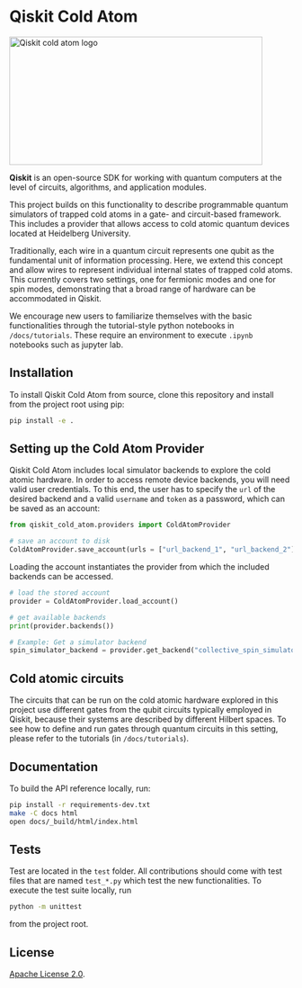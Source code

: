 # Qiskit Cold Atom 

<img src="docs/images/qiskit_cold_atom_logo_with_text.svg" alt="Qiskit cold atom logo" style="height: 228px; width:450px;"/>

**Qiskit** is an open-source SDK for working with quantum computers at the level of circuits, algorithms, and application modules.

This project builds on this functionality to describe programmable quantum simulators of trapped cold atoms 
in a gate- and circuit-based framework. This includes a provider that allows access to cold atomic
quantum devices located at Heidelberg University.

Traditionally, each wire in a quantum circuit represents one qubit as the fundamental unit of information processing. 
Here, we extend this concept and allow wires to represent individual internal states of trapped cold atoms. 
This currently covers two settings, one for fermionic modes and one for spin modes, 
demonstrating that a broad range of hardware can be accommodated in Qiskit.

We encourage new users to familiarize themselves with the basic functionalities through the tutorial-style python notebooks in `/docs/tutorials`. 
These require an environment to execute `.ipynb` notebooks such as jupyter lab. 

## Installation

To install Qiskit Cold Atom from source, clone this repository and install from the project root using pip:
```bash
pip install -e .
```

## Setting up the Cold Atom Provider 
Qiskit Cold Atom includes local simulator backends to explore the cold atomic hardware. In order to access
remote device backends, you will need valid user credentials. 
To this end, the user has to specify the `url` of the desired backend and a valid `username` and `token` as a password, 
which can be saved as an account: 

```python
from qiskit_cold_atom.providers import ColdAtomProvider

# save an account to disk
ColdAtomProvider.save_account(urls = ["url_backend_1", "url_backend_2"], username="my_name", token="my_password") 
```

Loading the account instantiates the provider from which the included backends can be accessed. 

```python
# load the stored account
provider = ColdAtomProvider.load_account()

# get available backends
print(provider.backends())

# Example: Get a simulator backend
spin_simulator_backend = provider.get_backend("collective_spin_simulator")
```

## Cold atomic circuits

The circuits that can be run on the cold atomic hardware explored in this project use different gates 
from the qubit circuits typically employed in Qiskit, because their systems are described by different
Hilbert spaces. 
To see how to define and run gates through quantum circuits in this setting, please refer to the tutorials (in `/docs/tutorials`).

## Documentation

To build the API reference locally, run:

```bash
pip install -r requirements-dev.txt
make -C docs html
open docs/_build/html/index.html
```

## Tests
Test are located in the `test` folder. All contributions should come with test files that are named `test_*.py` which test the new functionalities. 
To execute the test suite locally, run
```bash
python -m unittest
```
from the project root. 

## License

[Apache License 2.0].

[Apache License 2.0]: https://github.com/qiskit-community/qiskit-cold-atom/blob/master/LICENSE.txt
